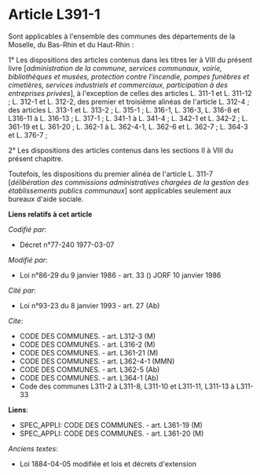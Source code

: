 # Article L391-1

Sont applicables à l'ensemble des communes des départements de la Moselle, du Bas-Rhin et du Haut-Rhin :

1° Les dispositions des articles contenus dans les titres Ier à VIII du présent livre [*administration de la commune,
services communaux, voirie, bibliothèques et musées, protection contre l'incendie, pompes funèbres et cimetières, services
industriels et commerciaux, participation à des entreprises privées*], à l'exception de celles des articles L. 311-1 et L.
311-12 ; L. 312-1 et L. 312-2, des premier et troisième alinéas de l'article L. 312-4 ; des articles L. 313-1 et L. 313-2 ;
L. 315-1 ; L. 316-1, L. 316-3, L. 316-8 et L316-11 à L. 316-13 ; L. 317-1 ; L. 341-1 à L. 341-4 ; L. 342-1 et L. 342-2 ; L.
361-19 et L. 361-20 ; L. 362-1 à L. 362-4-1, L. 362-6 et L. 362-7 ; L. 364-3 et L. 376-7 ;

2° Les dispositions des articles contenus dans les sections II à VIII du présent chapitre.

Toutefois, les dispositions du premier alinéa de l'article L. 311-7 [*délibération des commissions administratives chargées
de la gestion des établissements publics communaux*] sont applicables seulement aux bureaux d'aide sociale.

**Liens relatifs à cet article**

_Codifié par_:

  - Décret n°77-240 1977-03-07

_Modifié par_:

  - Loi n°86-29 du 9 janvier 1986 - art. 33 () JORF 10 janvier 1986

_Cité par_:

  - Loi n°93-23 du 8 janvier 1993 - art. 27 (Ab)

_Cite_:

  - CODE DES COMMUNES. - art. L312-3 (M)
  - CODE DES COMMUNES. - art. L316-2 (M)
  - CODE DES COMMUNES. - art. L361-21 (M)
  - CODE DES COMMUNES. - art. L362-4-1 (MMN)
  - CODE DES COMMUNES. - art. L362-5 (Ab)
  - CODE DES COMMUNES. - art. L364-1 (Ab)
  - Code des communes L311-2 à L311-8, L311-10 et L311-11, L311-13 à L311-33

**Liens**:

  - SPEC_APPLI: CODE DES COMMUNES. - art. L361-19 (M)
  - SPEC_APPLI: CODE DES COMMUNES. - art. L361-20 (M)

_Anciens textes_:

  - Loi   1884-04-05 modifiée et lois et décrets d'extension
